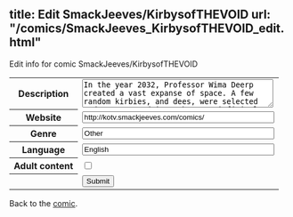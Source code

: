 title: Edit SmackJeeves/KirbysofTHEVOID
url: "/comics/SmackJeeves_KirbysofTHEVOID_edit.html"
---
Edit info for comic SmackJeeves/KirbysofTHEVOID

<form name="comic" action="http://gaepostmail.appspot.com/comic/" method="post">
<table class="comicinfo">
<tr>
<th>Description</th><td><textarea name="description" cols="40" rows="3">In the year 2032, Professor Wima Deerp created a vast expanse of space. A few random kirbies, and dees, were selected and transported into the new, infinitely diverse world. Later, a huge incident happened (it involved bunnies) one of the vict- I mean volunteers accidentally created his evil clone. When this clone threatens to destroy the world only a group of oddities can save it.</textarea></td>
</tr>
<tr>
<th>Website</th><td><input type="text" name="url" value="http://kotv.smackjeeves.com/comics/" size="40"/></td>
</tr>
<tr>
<th>Genre</th><td><input type="text" name="genre" value="Other" size="40"/></td>
</tr>
<tr>
<th>Language</th><td><input type="text" name="language" value="English" size="40"/></td>
</tr>
<tr>
<th>Adult content</th><td><input type="checkbox" name="adult" value="adult" /></td>
</tr>
<tr>
<th></th><td>
<input type="hidden" name="comic" value="SmackJeeves_KirbysofTHEVOID" />
<input type="submit" name="submit" value="Submit" />
</td>
</tr>
</table>
</form>

Back to the [comic](SmackJeeves_KirbysofTHEVOID.html).
